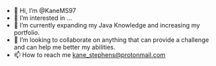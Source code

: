 - 👋 Hi, I’m @KaneMS97
- 👀 I’m interested in ...
- 🌱 I’m currently expanding my Java Knowledge and increasing my portfolio.
- 💞️ I’m looking to collaborate on anything that can provide a challenge and can help me better my abilities.
- 📫 How to reach me kane_stephens@protonmail.com

<!---
KaneMS97/KaneMS97 is a ✨ special ✨ repository because its `README.md` (this file) appears on your GitHub profile.
You can click the Preview link to take a look at your changes.
--->
